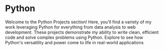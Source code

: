 # Python

Welcome to the Python Projects section! Here, you'll find a variety of my work leveraging Python for everything from data analysis to web development. These projects demonstrate my ability to write clean, efficient code and solve complex problems using Python. Explore to see how Python's versatility and power come to life in real-world applications
